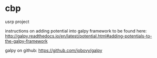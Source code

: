 # cbp
usrp project

instructions on adding potential into galpy framework to be found here:
http://galpy.readthedocs.io/en/latest/potential.html#adding-potentials-to-the-galpy-framework

galpy on github:
https://github.com/jobovy/galpy

